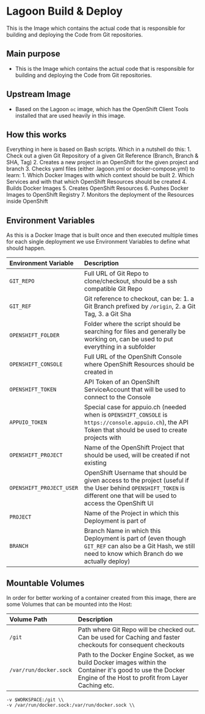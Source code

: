 # Lagoon Build & Deploy

This is the Image which contains the actual code that is responsible for building and deploying the Code from Git repositories.

## Main purpose

* This is the Image which contains the actual code that is responsible for building and deploying the Code from Git repositories.

## Upstream Image

* Based on the Lagoon `oc` image, which has the OpenShift Client Tools installed that are used heavily in this image.

## How this works

Everything in here is based on Bash scripts. Which in a nutshell do this: 1. Check out a given Git Repository of a given Git Reference \(Branch, Branch & SHA, Tag\) 2. Creates a new project in an OpenShift for the given project and branch 3. Checks yaml files \(either .lagoon.yml or docker-compose.yml\) to learn: 1. Which Docker Images with which context should be built 2. Which Services and with that which OpenShift Resources should be created 4. Builds Docker Images 5. Creates OpenShift Resources 6. Pushes Docker Images to OpenShift Registry 7. Monitors the deployment of the Resources inside OpenShift

## Environment Variables

As this is a Docker Image that is built once and then executed multiple times for each single deployment we use Environment Variables to define what should happen.

| Environment Variable | Description |
| :--- | :--- |
| `GIT_REPO` | Full URL of Git Repo to clone/checkout, should be a ssh compatible Git Repo |
| `GIT_REF` | Git reference to checkout, can be: 1. a Git Branch prefixed by `/origin`, 2. a Git Tag, 3. a Git Sha |
| `OPENSHIFT_FOLDER` | Folder where the script should be searching for files and generally be working on, can be used to put everything in a subfolder |
| `OPENSHIFT_CONSOLE` | Full URL of the OpenShift Console where OpenShift Resources should be created in |
| `OPENSHIFT_TOKEN` | API Token of an OpenShift ServiceAccount that will be used to connect to the Console |
| `APPUIO_TOKEN` | Special case for appuio.ch \(needed when is `OPENSHIFT_CONSOLE` is `https://console.appuio.ch`\), the API Token that should be used to create projects with |
| `OPENSHIFT_PROJECT` | Name of the OpenShift Project that should be used, will be created if not existing |
| `OPENSHIFT_PROJECT_USER` | OpenShift Username that should be given access to the project \(useful if the User behind `OPENSHIFT_TOKEN` is different one that will be used to access the OpenShift UI |
| `PROJECT` | Name of the Project in which this Deployment is part of |
| `BRANCH` | Branch Name in which this Deployment is part of \(even though `GIT_REF` can also be a Git Hash, we still need to know which Branch do we actually deploy\) |

## Mountable Volumes

In order for better working of a container created from this image, there are some Volumes that can be mounted into the Host:

| Volume Path | Description |
| :--- | :--- |
| `/git` | Path where Git Repo will be checked out. Can be used for Caching and faster checkouts for consequent checkouts |
| `/var/run/docker.sock` | Path to the Docker Engine Socket, as we build Docker images within the Container it's good to use the Docker Engine of the Host to profit from Layer Caching etc. |

```text
-v $WORKSPACE:/git \\
-v /var/run/docker.sock:/var/run/docker.sock \\
```

